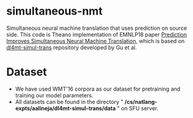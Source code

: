 # simultaneous-nmt
Simultaneous neural machine translation that uses prediction on source side.
This code is Theano implementation of EMNLP18 paper [Prediction Improves Simultaneous Neural Machine Translation](http://aclweb.org/anthology/D18-1337), which is based on [dl4mt-simul-trans](https://github.com/nyu-dl/dl4mt-simul-trans) repository developed by Gu et al.


# Dataset

- We have used WMT'16 corpora as our dataset for pretraining and training our model parameters.
- All datasets can be found in the directory " **/cs/natlang-expts/aalineja/dl4mt-simul-trans/data** " on SFU server.
